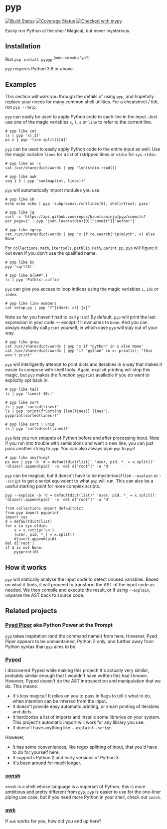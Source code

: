 # pyp

[![Build Status](https://travis-ci.org/hauntsaninja/pyp.svg?branch=master)](https://travis-ci.org/hauntsaninja/pyp)
[![Coverage Status](https://coveralls.io/repos/github/hauntsaninja/pyp/badge.svg?branch=master)](https://coveralls.io/github/hauntsaninja/pyp?branch=master)
[![Checked with mypy](http://www.mypy-lang.org/static/mypy_badge.svg)](http://mypy-lang.org/)

Easily run Python at the shell! Magical, but never mysterious.

## Installation

Run `pip install pypyp` <sup>(note the extra "yp"!)</sup>

`pyp` requires Python 3.6 or above.

## Examples

This section will walk you through the details of using `pyp`, and hopefully replace your needs
for many common shell utilities. For a cheatsheet / tldr, run `pyp --help`.

`pyp` can easily be used to apply Python code to each line in the input. Just use one of the magic
variables `x`, `l`, `s` or `line` to refer to the current line.

```
# pyp like cut
ls | pyp 'x[:3]'
ps x | pyp 'line.split()[4]'
```

`pyp` can be used to easily apply Python code to the entire input as well. Use the magic variable
`lines` for a list of rstripped lines or `stdin` for `sys.stdin`.

```
# pyp like wc -c
cat /usr/share/dict/words | pyp 'len(stdin.read())'

# pyp like awk
seq 1 5 | pyp 'sum(map(int, lines))'
```

`pyp` will automatically import modules you use.

```
# pyp like sh
echo echo echo | pyp 'subprocess.run(lines[0], shell=True); pass'

# pyp like jq
curl -s 'https://api.github.com/repos/hauntsaninja/pyp/commits?per_page=1' | pyp 'json.load(stdin)[0]["commit"]["author"]'

# pyp like egrep
cat /usr/share/dict/words | pyp 'x if re.search("(p|m)yth", x) else None'
```

For `collections`, `math`, `itertools`, `pathlib.Path`, `pprint.pp`, `pyp` will figure it out even
if you don't use the qualified name.
```
# pyp like bc
pyp 'sqrt(5)'

# pyp like ${x##*.}
ls | pyp 'Path(x).suffix'
```

`pyp` can give you access to loop indices using the magic variables `i`, `idx` or `index`.

```
# pyp like line numbers
cat setup.py | pyp 'f"{idx+1: >3} {x}"'
```

Note so far you haven't had to call `print`! By default, `pyp` will print the last expression in
your code — except if it evaluates to `None`. And you can always explicitly call `print` yourself,
in which case `pyp` will stay out of your way.

```
# pyp like grep
cat /usr/share/dict/words | pyp 'x if "python" in x else None'
cat /usr/share/dict/words | pyp 'if "python" in x: print(x); "this won't print"'
```

`pyp` will intelligently attempt to print dicts and iterables in a way that makes it easier to
compose with shell tools. Again, explicit printing will stop this magic, but `pyp` makes the
function `pypprint` available if you do want to explicitly opt back in.

```
# pyp like tail
ls | pyp 'lines[-10:]'

# pyp like sort
ls | pyp 'sorted(lines)'
ls | pyp 'print(f"Sorting {len(lines)} lines"); pypprint(sorted(lines))'

# pyp like sort | uniq
ls | pyp 'sorted(set(lines))'
```

`pyp` lets you run snippets of Python before and after processing input. Note if you run into
trouble with semicolons and want a new line, you can just pass another string to `pyp`.
You can also always pipe `pyp` to `pyp`!

```
# pyp like anything!
ps aux | pyp -b 'd = defaultdict(list)' 'user, pid, *_ = x.split()' 'd[user].append(pid)' -a 'del d["root"]' -a 'd'
```

`pyp` can be magical, but it doesn't have to be mysterious! Use `--explain` or `--script` to get a
script equivalent to what `pyp` will run. This can also be a useful starting point for more complex
scripts.
```
pyp --explain -b 'd = defaultdict(list)' 'user, pid, *_ = x.split()' 'd[user].append(pid)' -a 'del d["root"]' -a 'd'

from collections import defaultdict
from pyp import pypprint
import sys
d = defaultdict(list)
for x in sys.stdin:
    x = x.rstrip('\n')
    (user, pid, *_) = x.split()
    d[user].append(pid)
del d['root']
if d is not None:
    pypprint(d)
```

## How it works

`pyp` will statically analyse the input code to detect unused variables. Based on what it finds,
it will proceed to transform the AST of the input code as needed. We then compile and execute the
result, or if using `--explain`, unparse the AST back to source code.

## Related projects

### [Pyed Piper](https://code.google.com/archive/p/pyp/) aka  Python Power at the Prompt

`pyp` takes inspiration (and the command name!) from here.
However, Pyed Piper appears to be unmaintained, Python 2 only, and further away from Python syntax
than `pyp` aims to be.

### [Pyped](https://github.com/ksamuel/Pyped)

I discovered Pyped while making this project! It's actually very similar, probably similar enough
that I wouldn't have written this had I known. However, Pyped doesn't do the AST introspection
and manipulation that we do. This means:
- It's less magical! It relies on you to pass in flags to tell it what to do, when intention can
be inferred from the input.
- It doesn't provide easy automatic printing, or smart printing of iterables and dicts.
- It hardcodes a list of imports and installs some libraries on your system. This project's
automatic import will work for any library you use.
- It doesn't have anything like `--explain`/`--script`.

However,
- It has some conveniences, like regex splitting of input, that you'd have to do for yourself here.
- It supports Python 2 and early versions of Python 3.
- It's been around for much longer.

### [xonsh](https://xon.sh/)

`xonsh` is a shell whose language is a superset of Python; this is more ambitious and pretty
different from `pyp`. `pyp` is easier to use for the one-liner piping use case, but if you need
more Python in your shell, check out `xonsh`.

### [awk](https://www.gnu.org/software/gawk/manual/gawk.html)

If `awk` works for you, how did you end up here?
